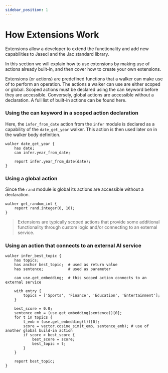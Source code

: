 ```yaml
---
sidebar_position: 1
---
```


# How Extensions Work

Extensions allow a developer to extend the functionality and add new capabilities to Jaseci and the Jac standard library.

In this section we will explain how to use extensions by making use of actions already built-in, and then cover how to create your own extensions.

Extensions (or actions) are predefined functions that a walker can make use of to perform an operation. The actions a walker can use are either scoped or global. Scoped actions must be declared using the can keyword before they are accessible. Conversely, global actions are accessible without a declaration. A full list of built-in actions can be found here.

### Using the can keyword in a scoped action declaration

Here, the `infer_from_date` action from the `infer` module is declared as a capability of the `date_get_year` walker. This action is then used later on in the walker body definition.

```jac
walker date_get_year {
    has date;
    can infer.year_from_date;

    report infer.year_from_date(date);
}
```

### Using a global action

Since the `rand` module is global its actions are accessible without a declaration.

```jac
walker get_random_int {    
    report rand.integer(0, 10);
}
```

>Extensions are typically scoped actions that provide some additional functionality through custom logic and/or connecting to an external service.

### Using an action that connects to an external AI service

```jac
walker infer_best_topic {
    has topics;
    has anchor best_topic;  # used as return value
    has sentence;           # used as parameter

    can use.get_embedding;  # this scoped action connects to an external service

    with entry {
        topics = ['Sports', 'Finance', 'Education', 'Entertainment'];
    }

    best_score = 0.0;
    sentence_emb = (use.get_embedding(sentence))[0];
    for t in topics {
        t_emb = (use.get_embedding(t))[0];
        score = vector.cosine_sim(t_emb, sentence_emb); # use of another global build-in action
        if score > best_score {
            best_score = score;
            best_topic = t;
        }
    }

    report best_topic;
}
```
